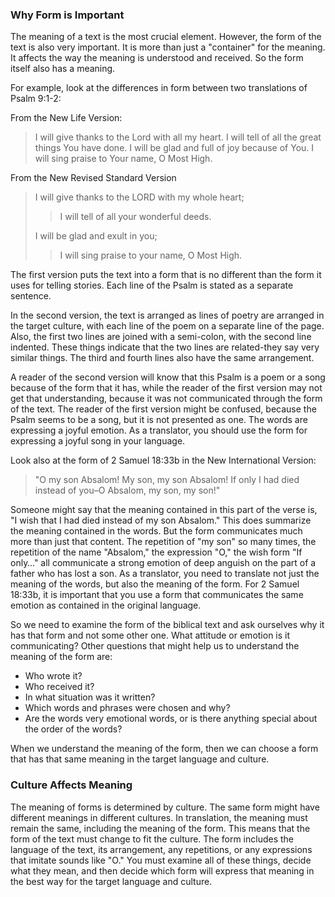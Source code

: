
### Why Form is Important

The meaning of a text is the most crucial element. However, the form of the text is also very important. It is more than just a "container" for the meaning. It affects the way the meaning is understood and received. So the form itself also has a meaning.

For example, look at the differences in form between two translations of Psalm 9:1-2:

From the New Life Version:
>I will give thanks to the Lord with all my heart. I will tell of all the great things You have done. I will be glad and full of joy because of You. I will sing praise to Your name, O Most High.  

From the New Revised Standard Version
>I will give thanks to the LORD with my whole heart;
>>I will tell of all your wonderful deeds.
>
>I will be glad and exult in you;
>>I will sing praise to your name, O Most High.

The first version puts the text into a form that is no different than the form it uses for telling stories. Each line of the Psalm is stated as a separate sentence.

In the second version, the text is arranged as lines of poetry are arranged in the target culture, with each line of the poem on a separate line of the page. Also, the first two lines are joined with a semi-colon, with the second line indented. These things indicate that the two lines are related-they say very similar things. The third and fourth lines also have the same arrangement.

A reader of the second version will know that this Psalm is a poem or a song because of the form that it has, while the reader of the first version may not get that understanding, because it was not communicated through the form of the text. The reader of the first version might be confused, because the Psalm seems to be a song, but it is not presented as one. The words are expressing a joyful emotion. As a translator, you should use the form for expressing a joyful song in your language.

Look also at the form of 2 Samuel 18:33b in the New International Version:

>"O my son Absalom! My son, my son Absalom! If only I had died instead of you–O Absalom, my son, my son!" 

Someone might say that the meaning contained in this part of the verse is, "I wish that I had died instead of my son Absalom." This does summarize the meaning contained in the words. But the form communicates much more than just that content. The repetition of "my son" so many times, the repetition of the name "Absalom," the expression "O," the wish form "If only…" all communicate a strong emotion of deep anguish on the part of a father who has lost a son. As a translator, you need to translate not just the meaning of the words, but also the meaning of the form. For 2 Samuel 18:33b, it is important that you use a form that communicates the same emotion as contained in the original language.

So we need to examine the form of the biblical text and ask ourselves why it has that form and not some other one. What attitude or emotion is it communicating? Other questions that might help us to understand the meaning of the form are: 

* Who wrote it?
* Who received it?
* In what situation was it written?
* Which words and phrases were chosen and why?
* Are the words very emotional words, or is there anything special about the order of the words?

When we understand the meaning of the form, then we can choose a form that has that same meaning in the target language and culture.

### Culture Affects Meaning

The meaning of forms is determined by culture. The same form might have different meanings in different cultures. In translation, the meaning must remain the same, including the meaning of the form. This means that the form of the text must change to fit the culture. The form includes the language of the text, its arrangement, any repetitions, or any expressions that imitate sounds like "O." You must examine all of these things, decide what they mean, and then decide which form will express that meaning in the best way for the target language and culture.